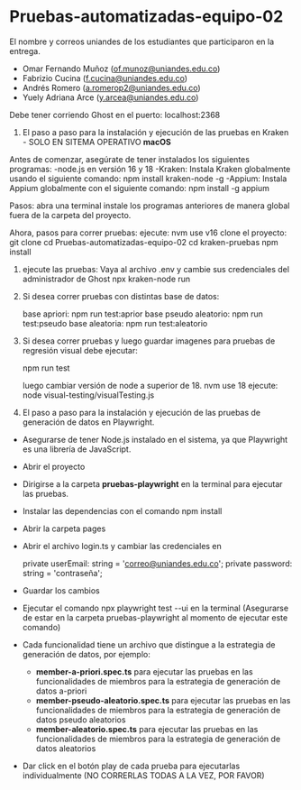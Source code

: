 # Pruebas-automatizadas-equipo-02

El nombre y correos uniandes de los estudiantes que participaron en la entrega.

- Omar Fernando Muñoz (of.munoz@uniandes.edu.co)
- Fabrizio Cucina (f.cucina@uniandes.edu.co)
- Andrés Romero (a.romerop2@uniandes.edu.co)
- Yuely Adriana Arce (y.arcea@uniandes.edu.co)

Debe tener corriendo Ghost en el puerto: localhost:2368

1. El paso a paso para la instalación y ejecución de las pruebas en Kraken -  SOLO EN SITEMA OPERATIVO **macOS**

Antes de comenzar, asegúrate de tener instalados los siguientes programas:
-node.js en versión 16 y 18
-Kraken: Instala Kraken globalmente usando el siguiente comando: npm install kraken-node -g
-Appium: Instala Appium globalmente con el siguiente comando: npm install -g appium

Pasos:
    abra una terminal
    instale los programas anteriores de manera global fuera de la carpeta del proyecto.


Ahora, pasos para correr pruebas:
    ejecute: nvm use v16
    clone el proyecto: git clone
    cd Pruebas-automatizadas-equipo-02
    cd kraken-pruebas
    npm install

1. ejecute las pruebas:
    Vaya al archivo .env y cambie sus credenciales del administrador de Ghost
    npx kraken-node run

2. Si desea correr pruebas con distintas base de datos:

    base apriori: npm run test:aprior
    base pseudo aleatorio: npm run test:pseudo
    base aleatoria: npm run test:aleatorio


3. Si desea correr pruebas y luego guardar imagenes para pruebas de regresión visual debe ejecutar:

    npm run test

    luego cambiar versión de node a superior de 18.
        nvm use 18
        ejecute: node visual-testing/visualTesting.js


2. El paso a paso para la instalación y ejecución de las pruebas de generación de datos en Playwright.

- Asegurarse de tener Node.js instalado en el sistema, ya que Playwright es una librería de JavaScript.
- Abrir el proyecto
- Dirigirse a la carpeta **pruebas-playwright** en la terminal para ejecutar las pruebas.
- Instalar las dependencias con el comando npm install
- Abrir la carpeta pages
- Abrir el archivo login.ts y cambiar las credenciales en 

   private userEmail: string = 'correo@uniandes.edu.co';
   private password: string = 'contraseña';

- Guardar los cambios
- Ejecutar el comando npx playwright test --ui en la terminal (Asegurarse de estar en la carpeta pruebas-playwright al momento de ejecutar este comando)
- Cada funcionalidad tiene un archivo que distingue a la estrategia de generación de datos, por ejemplo:
  
    - **member-a-priori.spec.ts** para ejecutar las pruebas en las funcionalidades de miembros para la estrategia de generación de datos a-priori
    - **member-pseudo-aleatorio.spec.ts** para ejecutar las pruebas en las funcionalidades de miembros para la estrategia de generación de datos pseudo aleatorios
    - **member-aleatorio.spec.ts** para ejecutar las pruebas en las funcionalidades de miembros para la estrategia de generación de datos aleatorios

- Dar click en el botón play de cada prueba para ejecutarlas individualmente (NO CORRERLAS TODAS A LA VEZ, POR FAVOR)
